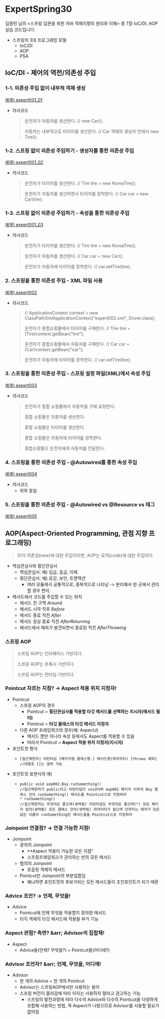 # ExpertSpring30
김종민 님의 <스프링 입문을 위한 자바 객체지향의 원리와 이해> 중 7장 IoC/DI, AOP 실습 코드입니다.

* 스프링의 3대 프로그래밍 모델
  * IoC/DI
  * AOP
  * PSA

## IoC/DI - 제어의 역전/의존성 주입
### 1-1. 의존성 주입 없이 내부적 객체 생성
[예제) expert001_01](https://github.com/korshorthaircat/ExpertSpring30/tree/main/src/main/java/expert001_01)
* 의사코드 
  > 운전자가 자동차를 생산한다. // new Car();
  > 
  > 자동차는 내부적으로 타이어를 생산한다. // Car 객체의 생성자 안에서 new Tire();

### 1-2. 스프링 없이 의존성 주입하기 - 생성자를 통한 의존성 주입
[예제) expert001_02](https://github.com/korshorthaircat/ExpertSpring30/tree/main/src/main/java/expert001_02)
* 의사코드
  > 운전자가 타이어를 생산한다. // Tire tire = new KoreaTire();
  >
  > 운전자가 자동차를 생산하면서 타이어를 장착한다. // Car car = new Car(tire);

### 1-3. 스프링 없이 의존성 주입하기 - 속성을 통한 의존성 주입
[예제) expert001_03](https://github.com/korshorthaircat/ExpertSpring30/tree/main/src/main/java/expert001_03)
* 의사코드
  > 운전자가 타이어를 생산한다. // Tire tire = new KoreaTire();
  > 
  > 운전자가 자동차를 생산한다. // Car car = new Car();
  >
  > 운전자가 자동차에 타이어를 장착한다. // car.setTire(tire);

### 2. 스프링을 통한 의존성 주입 - XML 파일 사용
[예제) expert002](https://github.com/korshorthaircat/ExpertSpring30/tree/main/src/main/java/expert002)
* 의사코드
  > // ApplicationContext context = new ClassPathXmlApplicationContext("expert002.xml", Driver.class);
  > 
  > 운전자가 종합쇼핑몰에서 타이어를 구매한다. // Tire tire = (Tire)context.getBean("tire");
  > 
  > 운전자가 종합쇼핑몰에서 자동차를 구매한다. // Car car = (Car)context.getBean("car");
  >
  > 운전자가 자동차에 타이어를 장착한다. // car.setTire(tire);

### 3. 스프링을 통한 의존성 주입 - 스프링 설정 파일(XML)에서 속성 주입
[예제) expert003](https://github.com/korshorthaircat/ExpertSpring30/tree/main/src/main/java/expert003)
* 의사코드
  > 운전자가 종합 쇼핑몰에서 자동차를 구매 요청한다.
  > 
  > 종합 쇼핑몰은 자동차를 생산한다.
  > 
  > 종합 쇼핑몰은 타이어를 생산한다.
  > 
  > 종합 쇼핑몰은 자동차에 타이어를 장착한다.
  > 
  > 종합쇼핑몰으 운전자에게 자동차를 전달한다.


### 4. 스프링을 통한 의존성 주입 - @Autowired를 통한 속성 주입
[예제) expert004](https://github.com/korshorthaircat/ExpertSpring30/tree/main/src/main/java/expert004)
* 의사코드
  * 위와 동일

### 5. 스프링을 통한 의존성 주입 - @Autowired vs @Resource vs <property> 태그 
[예제) expert005](https://github.com/korshorthaircat/ExpertSpring30/tree/main/src/main/java/expert005)


## AOP(Aspect-Oriented Programming, 관점 지향 프로그래밍)
>DI가 의존성(new)에 대한 주입이라면, AOP는 로직(code)에 대한 주입이다.
* 핵심관심사와 횡단관심사
  * 핵심관심사: 예) 입금, 출금, 이체
  * 횡단관심사: 예) 로깅, 보안, 트랜잭션
    * 여러 모듈에서 공통적으로, 중복적으로 나타남 -> 분리해서 한 곳에서 관리할 경우 편리
* 메서드에서 코드를 주입할 수 있는 위치
  * 메서드 전 구역 *Around*
  * 메서드 시작 직후 *Before*
  * 메서드 종료 직전 *After*
  * 메서드 정상 종료 직전 *AfterReturning*
  * 메서드에서 예외가 발견되면서 종료된 직전 *AfterThrowing*

### 스프링 AOP
  > 스프링 AOP는 인터페이스 기반이다.
  > 
  > 스프링 AOP는 프록시 기반이다.
  > 
  > 스프링 AOP는 런타임 기반이다. 

### Pointcut 자르는 지점? &rarr; Aspect 적용 위치 지정자!
* Pointcut
  * 스프링 AOP의 경우
    * Pointcut = **횡단관심사를 적용할 타깃 메서드를 선택하는 지시자(메서드 필터)**
    * Pointcut = **타깃 클래스의 타깃 메서드 지정자**
  * 다른 AOP 프레임워크의 경우(예: AspectJ)
    * 메서드 뿐만 아니라 속성 등에서도 Aspect를 적용할 수 있음
    * 따라서 Pointcut = **Aspect 적용 위치 지정자(지시자)**
* 포인트컷 형식
  * ```
    [접근제한자] 리턴타입 [패키지명.클래스명.] 메서드명(파라미터) [throws 예외]
    //대괄호 []는 생략 가능
* 포인트컷 표현식의 예)
  * ```
    public void aop002.Boy.runSomething()
    //접근제한자가 public이고 리턴타입이 void이며 aop002 패키지 이하의 Boy 클래스 안의 runSomething() 메서드를 Pointcut으로 지정하라
    * runSomething()
    //접근제한자는 무엇이든 좋으며(생략됨) 리턴타입도 무엇이든 좋으며(*) 모든 패키지 밑의(생략됨) 모든 클래스 안의(생략됨) 파라미터가 없으며 던져지는 에러가 있든 없든 이름이 runSomething인 메서드들을 Pointcut으로 지정하라

### Joinpoint 연결점? &rarr; 연결 가능한 지점! 
* Joinpoint 
  * 광의의 Joinpoint
    * **Aspect 적용이 가능한 모든 지점"
    * 스프링프레임워크가 관리하는 빈의 모든 메서드 
  * 협의의 Joinpoint
    * 호출된 객체의 메서드
  * Pointcut은 Joinpoint의 부분집합임
    * 왜냐하면 포인트컷의 후보가되는 모든 메서드들이 조인포인트가 되기 때문

### Advice 조언? &rarr; 언제, 무엇을!
* Advice
  * Pointcut에 언제 무엇을 적용할지 정의한 메서드
  * 타긱 객체의 타깃 메서드에 적용될 부가 기능 

### Aspect 관점? 측면? &arr; Advisor의 집합체!
* Aspect
  * Advice들(언제? 무엇을?) + Pointcut들(어디에?)

### Advisor 조언자? &arr; 언제, 무엇을, 어디에!
* Advisor
  * 한 개의 Advice + 한 개의 Pointcut
  * Advisor는 스프링AOP에서만 사용하는 용어
  * 스프링 버전이 올라감에 따라 이지는 사용하지 말라고 권고하는 기능
    * 스프링의 발전과정에 따라 다수의 Advice와 다수의 Pointcut을 다양하게 조합해 사용하는 방법, 즉 Aspect가 나왔으므로 Advisor를 사용할 필요가 없어짐
